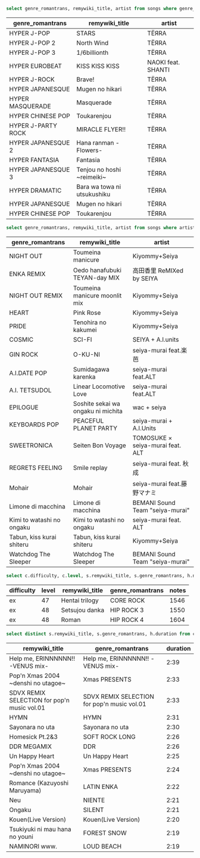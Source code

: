 ```sql
select genre_romantrans, remywiki_title, artist from songs where genre_romantrans like 'hyper%';
```
|  genre_romantrans  |       remywiki_title        |       artist       |
|--------------------|-----------------------------|--------------------|
| HYPER J-POP        | STARS                       | TЁЯRA              |
| HYPER J-POP 2      | North Wind                  | TЁЯRA              |
| HYPER J-POP 3      | 1/6billionth                | TЁЯRA              |
| HYPER EUROBEAT     | KISS KISS KISS              | NAOKI feat. SHANTI |
| HYPER J-ROCK       | Brave!                      | TЁЯRA              |
| HYPER JAPANESQUE   | Mugen no hikari             | TЁЯRA              |
| HYPER MASQUERADE   | Masquerade                  | TЁЯRA              |
| HYPER CHINESE POP  | Toukarenjou                 | TЁЯRA              |
| HYPER J-PARTY ROCK | MIRACLE FLYER!!             | TЁЯRA              |
| HYPER JAPANESQUE 2 | Hana ranman -Flowers-       | TЁЯRA              |
| HYPER FANTASIA     | Fantasia                    | TЁЯRA              |
| HYPER JAPANESQUE 3 | Tenjou no hoshi ~reimeiki~  | TЁЯRA              |
| HYPER DRAMATIC     | Bara wa towa ni utsukushiku | TЁЯRA              |
| HYPER JAPANESQUE   | Mugen no hikari             | TЁЯRA              |
| HYPER CHINESE POP  | Toukarenjou                 | TЁЯRA              |

```sql
select genre_romantrans, remywiki_title, artist from songs where artist like '%seiya%';
```
|     genre_romantrans      |           remywiki_title           |              artist              |
|---------------------------|------------------------------------|----------------------------------|
| NIGHT OUT                 | Toumeina manicure                  | Kiyommy+Seiya                    |
| ENKA REMIX                | Oedo hanafubuki TEYAN-day MIX      | 高田香里 ReMIXed by SEIYA            |
| NIGHT OUT REMIX           | Toumeina manicure moonlit mix      | Kiyommy+Seiya                    |
| HEART                     | Pink Rose                          | Kiyommy+Seiya                    |
| PRIDE                     | Tenohira no kakumei                | Kiyommy+Seiya                    |
| COSMIC                    | SCI-FI                             | SEIYA + A.I.units                |
| GIN ROCK                  | O-KU-NI                            | seiya-murai feat.楽芭              |
| A.I.DATE POP              | Sumidagawa karenka                 | seiya-murai feat.ALT             |
| A.I. TETSUDOL             | Linear Locomotive Love             | seiya-murai feat.ALT             |
| EPILOGUE                  | Soshite sekai wa ongaku ni michita | wac + seiya                      |
| KEYBOARDS POP             | PEACEFUL PLANET PARTY              | seiya-murai + A.I.Units          |
| SWEETRONICA               | Seiten Bon Voyage                  | TOMOSUKE × seiya-murai feat. ALT |
| REGRETS FEELING           | Smile replay                       | seiya-murai feat. 秋成             |
| Mohair                    | Mohair                             | seiya-murai feat.藤野マナミ           |
| Limone di macchina        | Limone di macchina                 | BEMANI Sound Team "seiya-murai"  |
| Kimi to watashi no ongaku | Kimi to watashi no ongaku          | seiya-murai feat. ALT            |
| Tabun, kiss kurai shiteru | Tabun, kiss kurai shiteru          | Kiyommy+Seiya                    |
| Watchdog The Sleeper      | Watchdog The Sleeper               | BEMANI Sound Team "seiya-murai"  |

```sql
select c.difficulty, c.level, s.remywiki_title, s.genre_romantrans, h.notes from charts c join songs s on c.song_id = s.id join hyrorre_charts h on c.hyrorre_page_path = h.page_path where h.notes >= 1537 and c.level < 49 order by c.level, c.difficulty;
```
| difficulty | level | remywiki_title | genre_romantrans | notes |
|------------|-------|----------------|------------------|-------|
| ex         | 47    | Hentai trilogy | CORE ROCK        | 1546  |
| ex         | 48    | Setsujou danka | HIP ROCK 3       | 1550  |
| ex         | 48    | Roman          | HIP ROCK 4       | 1604  |

```sql
select distinct s.remywiki_title, s.genre_romantrans, h.duration from charts c join songs s on c.song_id = s.id join hyrorre_charts h on c.hyrorre_page_path = h.page_path order by h.duration_sec desc limit 15;
```
|               remywiki_title                |              genre_romantrans               | duration |
|---------------------------------------------|---------------------------------------------|----------|
| Help me, ERINNNNNN!! -VENUS mix-            | Help me, ERINNNNNN!! -VENUS mix-            | 2:39     |
| Pop'n Xmas 2004 ~denshi no utagoe~          | Xmas PRESENTS                               | 2:33     |
| SDVX REMIX SELECTION for pop'n music vol.01 | SDVX REMIX SELECTION for pop'n music vol.01 | 2:33     |
| HYMN                                        | HYMN                                        | 2:31     |
| Sayonara no uta                             | Sayonara no uta                             | 2:30     |
| Homesick Pt.2&3                             | SOFT ROCK LONG                              | 2:26     |
| DDR MEGAMIX                                 | DDR                                         | 2:26     |
| Un Happy Heart                              | Un Happy Heart                              | 2:25     |
| Pop'n Xmas 2004 ~denshi no utagoe~          | Xmas PRESENTS                               | 2:24     |
| Romance (Kazuyoshi Maruyama)                | LATIN ENKA                                  | 2:22     |
| Neu                                         | NIENTE                                      | 2:21     |
| Ongaku                                      | SILENT                                      | 2:21     |
| Kouen(Live Version)                         | Kouen(Live Version)                         | 2:20     |
| Tsukiyuki ni mau hana no youni              | FOREST SNOW                                 | 2:19     |
| NAMINORI www.                               | LOUD BEACH                                  | 2:19     |
